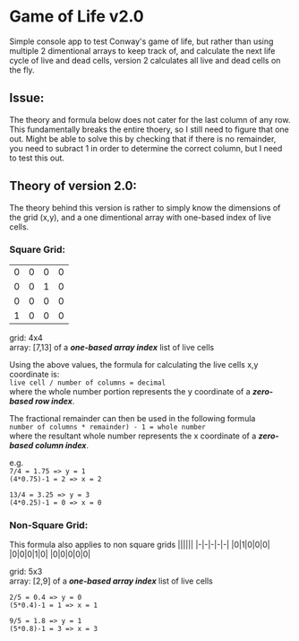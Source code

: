 # Game of Life v2.0
Simple console app to test Conway's game of life, but rather than using multiple 2 dimentional arrays to keep track of, and calculate the next life cycle of live and dead cells, version 2 calculates all live and dead cells on the fly.

## Issue:
The theory and formula below does not cater for the last column of any row. This fundamentally breaks the entire thoery, so I still need to figure that one out. Might be able to solve this by checking that if there is no remainder, you need to subract 1 in order to determine the correct column, but I need to test this out.

## Theory of version 2.0:
The theory behind this version is rather to simply know the dimensions of the grid (x,y), and a one dimentional array with one-based index of live cells.

### Square Grid:
|||||
|-|-|-|-|
|0|0|0|0|
|0|0|1|0|
|0|0|0|0|
|1|0|0|0|

grid: 4x4  
array: [7,13] of a _**one-based array index**_ list of live cells

Using the above values, the formula for calculating the live cells x,y coordinate is:  
`live cell / number of columns = decimal`  
where the whole number portion represents the y coordinate of a _**zero-based row index**_.

The fractional remainder can then be used in the following formula  
`number of columns * remainder) - 1 = whole number`  
where the resultant whole number represents the x coordinate of a _**zero-based column index**_.

e.g.  
`7/4 = 1.75 => y = 1`  
`(4*0.75)-1 = 2 => x = 2`

`13/4 = 3.25 => y = 3`  
`(4*0.25)-1 = 0 => x = 0`

### Non-Square Grid:
This formula also applies to non square grids
||||||
|-|-|-|-|-|
|0|1|0|0|0|
|0|0|0|1|0|
|0|0|0|0|0|

grid: 5x3  
array: [2,9] of a _**one-based array index**_ list of live cells

`2/5 = 0.4 => y = 0`  
`(5*0.4)-1 = 1 => x = 1`

`9/5 = 1.8 => y = 1`  
`(5*0.8)-1 = 3 => x = 3`
